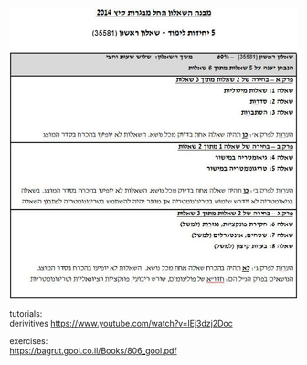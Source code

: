 ![struct](https://github.com/yehonadav/math_course/blob/master/five_units/806/struct.JPG?raw=true)  

tutorials:  
derivitives  https://www.youtube.com/watch?v=lEj3dzj2Doc  
  
  
exercises:  
https://bagrut.gool.co.il/Books/806_gool.pdf
